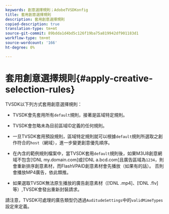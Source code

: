 ```yaml
---
keywords: 創意選擇規則；AdobeTVSDKonfig
title: 套用創意選擇規則
description: 套用創意選擇規則
copied-description: true
translation-type: tm+mt
source-git-commit: 89bdda1d4bd5c126f19ba75a819942df901183d1
workflow-type: tm+mt
source-wordcount: '166'
ht-degree: 0%

---
```



# 套用創意選擇規則{#apply-creative-selection-rules}

TVSDK以下列方式套用創意選擇規則：

* TVSDK會先套用所有`default`規則，接著是區域特定規則。
* TVSDK會忽略未為目前區域ID定義的任何規則。
* 一旦TVSDK套用預設規則，區域特定規則就可以根據`default`規則所選取之創作符合的`host`（網域），進一步變更創意優先順序。

* 在內含的範例規則檔案中，當TVSDK套用`default`規則後，如果M3U8創意網域不包含[!DNL my.domain.com]或[!DNL a.bcd.com]且廣告區域為`1234`，則會重新排序創意素材，而FlashVPAID創意素材會先播放（如果有的話）。 否則會播放MP4廣告，依此類推。

* 如果選取TVSDK無法原生播放的廣告創意素材（[!DNL .mp4]、[!DNL .flv]等）,TVSDK會發出重新封裝請求。

請注意，TVSDK可處理的廣告類型仍透過`AuditudeSettings`中的`validMimeTypes`設定來定義。
